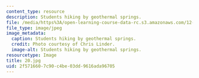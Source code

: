 ```yaml
---
content_type: resource
description: Students hiking by geothermal springs.
file: /media/https%3A/open-learning-course-data-rc.s3.amazonaws.com/12-753-geodynamics-seminar-spring-2006/2f5716607c90c4be03dd9616ada96705_20.jpg
file_type: image/jpeg
image_metadata:
  caption: Students hiking by geothermal springs.
  credit: Photo courtesy of Chris Linder.
  image-alt: Students hiking by geothermal springs.
resourcetype: Image
title: 20.jpg
uid: 2f571660-7c90-c4be-03dd-9616ada96705
---
```

